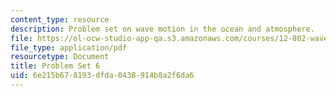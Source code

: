 ```yaml
---
content_type: resource
description: Problem set on wave motion in the ocean and atmosphere.
file: https://ol-ocw-studio-app-qa.s3.amazonaws.com/courses/12-802-wave-motion-in-the-ocean-and-the-atmosphere-spring-2008/6e215b678193dfda0438914b8a2f6da6_MIT12_802S08_pset06.pdf
file_type: application/pdf
resourcetype: Document
title: Problem Set 6
uid: 6e215b67-8193-dfda-0438-914b8a2f6da6
---
```

